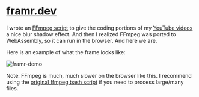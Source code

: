 # <a href="https://framr.dev">framr.dev</a>

I wrote an <a href="https://github.com/cppshane/framr-script">FFmpeg script</a> to give the coding portions of my <a href="https://www.youtube.com/channel/UCYLo70tzoGibx13p9AjddfA">YouTube videos</a> a nice blur shadow effect. And then I realized FFmpeg was ported to WebAssembly, so it can run in the browser. And here we are.

Here is an example of what the frame looks like:

![framr-demo](cdn.shaneduffy.io/blog/framr-demo.gif)


Note: FFmpeg is much, much slower on the browser like this. I recommend using the <a href="https://github.com/cppshane/framr-script">original ffmpeg bash script</a> if you need to process large/many files.
